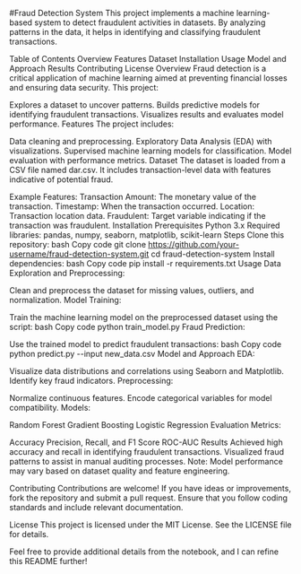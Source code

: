 #Fraud Detection System
This project implements a machine learning-based system to detect fraudulent activities in datasets. By analyzing patterns in the data, it helps in identifying and classifying fraudulent transactions.

Table of Contents
Overview
Features
Dataset
Installation
Usage
Model and Approach
Results
Contributing
License
Overview
Fraud detection is a critical application of machine learning aimed at preventing financial losses and ensuring data security. This project:

Explores a dataset to uncover patterns.
Builds predictive models for identifying fraudulent transactions.
Visualizes results and evaluates model performance.
Features
The project includes:

Data cleaning and preprocessing.
Exploratory Data Analysis (EDA) with visualizations.
Supervised machine learning models for classification.
Model evaluation with performance metrics.
Dataset
The dataset is loaded from a CSV file named dar.csv. It includes transaction-level data with features indicative of potential fraud.

Example Features:
Transaction Amount: The monetary value of the transaction.
Timestamp: When the transaction occurred.
Location: Transaction location data.
Fraudulent: Target variable indicating if the transaction was fraudulent.
Installation
Prerequisites
Python 3.x
Required libraries: pandas, numpy, seaborn, matplotlib, scikit-learn
Steps
Clone this repository:
bash
Copy code
git clone https://github.com/your-username/fraud-detection-system.git
cd fraud-detection-system
Install dependencies:
bash
Copy code
pip install -r requirements.txt
Usage
Data Exploration and Preprocessing:

Clean and preprocess the dataset for missing values, outliers, and normalization.
Model Training:

Train the machine learning model on the preprocessed dataset using the script:
bash
Copy code
python train_model.py
Fraud Prediction:

Use the trained model to predict fraudulent transactions:
bash
Copy code
python predict.py --input new_data.csv
Model and Approach
EDA:

Visualize data distributions and correlations using Seaborn and Matplotlib.
Identify key fraud indicators.
Preprocessing:

Normalize continuous features.
Encode categorical variables for model compatibility.
Models:

Random Forest
Gradient Boosting
Logistic Regression
Evaluation Metrics:

Accuracy
Precision, Recall, and F1 Score
ROC-AUC
Results
Achieved high accuracy and recall in identifying fraudulent transactions.
Visualized fraud patterns to assist in manual auditing processes.
Note: Model performance may vary based on dataset quality and feature engineering.

Contributing
Contributions are welcome! If you have ideas or improvements, fork the repository and submit a pull request. Ensure that you follow coding standards and include relevant documentation.

License
This project is licensed under the MIT License. See the LICENSE file for details.

Feel free to provide additional details from the notebook, and I can refine this README further! ​
